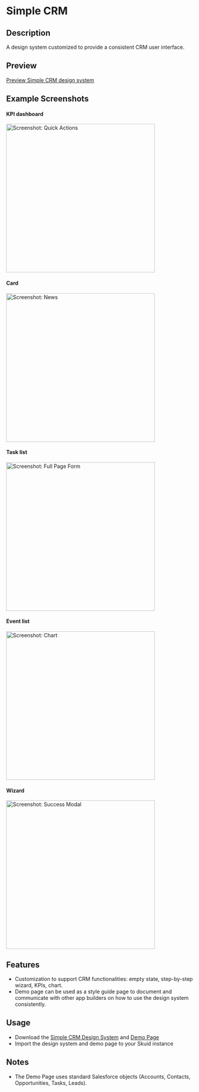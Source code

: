 # Simple CRM

## Description
A design system customized to provide a consistent CRM user interface. 

## Preview
[Preview Simple CRM design system](https://portal.skuidsite.com/designsystems/simple-crm)

## Example Screenshots
#### KPI dashboard
<img src="Screenshots/quick_actions.png" alt="Screenshot: Quick Actions" width="400"/>

#### Card
<img src="Screenshots/news.png" alt="Screenshot: News" width="400"/>

#### Task list
<img src="Screenshots/request_pto.png" alt="Screenshot: Full Page Form" width="400"/>

#### Event list
<img src="Screenshots/chart.png" alt="Screenshot: Chart" width="400"/>

#### Wizard
<img src="Screenshots/success_modal.png" alt="Screenshot: Success Modal" width="400"/>

## Features
- Customization to support CRM functionalities: empty state, step-by-step wizard, KPIs, chart. 
- Demo page can be used as a style guide page to document and communicate with other app builders on how to use the design system consistently.

## Usage
- Download the [Simple CRM Design System](SimpleCRM.designsystem) and [Demo Page](SimpleCRM_DesignSystem_DemoPage.xml)
- Import the design system and demo page to your Skuid instance

## Notes
- The Demo Page uses standard Salesforce objects (Accounts, Contacts, Opportunities, Tasks, Leads).

